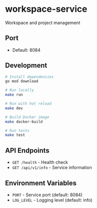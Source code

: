 # workspace-service

Workspace and project management

## Port
- Default: 8084

## Development

```bash
# Install dependencies
go mod download

# Run locally
make run

# Run with hot reload
make dev

# Build Docker image
make docker-build

# Run tests
make test
```

## API Endpoints

- `GET /health` - Health check
- `GET /api/v1/info` - Service information

## Environment Variables

- `PORT` - Service port (default: 8084)
- `LOG_LEVEL` - Logging level (default: info)
